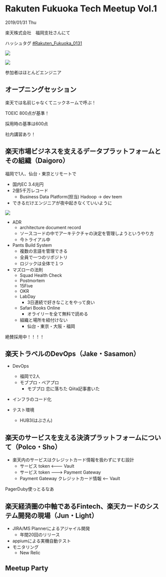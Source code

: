 # Rakuten Fukuoka Tech Meetup Vol.1

2019/01/31 Thu

楽天株式会社　福岡支社さんにて

ハッシュタグ [#Rakuten_Fukuoka_0131](https://twitter.com/search?q=%23Rakuten_Fukuoka_0131)


![](https://pbs.twimg.com/media/DyO2xLNVsAAa1aW.jpg)

![](https://pbs.twimg.com/media/DyO2yHuUcAAKt_w.jpg)

参加者はほとんどエンジニア

## オープニングセッション	

楽天では名前じゃなくてニックネームで呼ぶ！

TOEIC 800点が基準！

採用時の基準は600点

社内講習あり！

## 楽天市場ビジネスを支えるデータプラットフォームとその組織（Daigoro）

福岡で1人、仙台・東京とリモートで

- 国内EC 3.4兆円
- 2億5千万レコード
  - Business Data Platform(担当) Hadoop -> dev teem
- できるだけエンジニアが夜中起きなくていいように

![](https://pbs.twimg.com/media/DyO6ujBUUAAE5sa.jpg)

- ADR
  - architecture document record
  - ソースコードの中でアーキテクチャの決定を管理しようというやり方
  - 今トライアル中
- Pants Build System
  - 複数の言語を管理できる
  - 全員で一つのリポジトリ
  - ロジックは全体で１つ
- マズローの法則
  - Squad Health Check
  - Postmortem
  - 15Five
  - OKR
  - LabDay
    - 3日連続で好きなことをやって良い
  - Safari Books Online
    - オライリーを全て無料で読める
  - 組織と場所を紐付けない
    - 仙台・東京・大阪・福岡

絶賛採用中！！！！

## 楽天トラベルのDevOps（Jake・Sasamon）

- DevOps
  - 福岡で2人
  - モブプロ・ペアプロ
    - モブプロ 恋に落ちた Qiita記事書いた

- インフラのコード化

- テスト環境
  - HUB3(はぶさん)

## 楽天のサービスを支える決済プラットフォームについて（Polco・Sho）

- 楽天内のサービスはクレジットカード情報を扱わずにすむ設計
  - サービス token <--- Vault
  - サービス token ---> Payment Gateway
  - Payment Gateway クレジットカード情報 <-- Vault

PagerDuby使っとるなあ

## 楽天経済圏の中軸であるFintech、楽天カードのシステム開発の現場（Jun・Light）

- JIRA/MS Plannerによるアジャイル開発
  - 年間20回のリリース
- appiumによる実機自動テスト
- モニタリング
  - New Relic


## Meetup Party	




